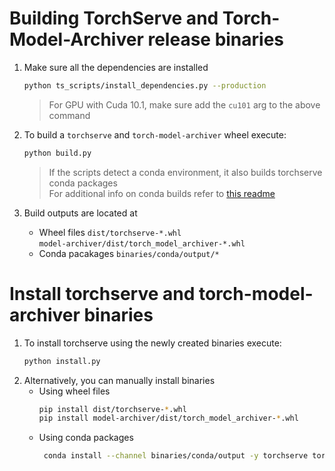 # Building TorchServe and Torch-Model-Archiver release binaries 
1. Make sure all the dependencies are installed
   ```bash
   python ts_scripts/install_dependencies.py --production
   ```
   > For GPU with Cuda 10.1, make sure add the `cu101` arg to the above command
   
2. To build a `torchserve` and `torch-model-archiver` wheel execute:
   ```bash
   python build.py
   ```
   > If the scripts detect a conda environment, it also builds torchserve conda packages  
   > For additional info on conda builds refer to [this readme](conda/README.md)
3. Build outputs are located at
   - Wheel files
     `dist/torchserve-*.whl`  
     `model-archiver/dist/torch_model_archiver-*.whl`  
   - Conda pacakages
     `binaries/conda/output/*`  

# Install torchserve and torch-model-archiver binaries
1. To install torchserve using the newly created binaries execute:
   ```bash
   python install.py
   ```
2. Alternatively, you can manually install binaries
   - Using wheel files
      ```bash
      pip install dist/torchserve-*.whl
      pip install model-archiver/dist/torch_model_archiver-*.whl
      ```
   - Using conda packages
     ```bash
      conda install --channel binaries/conda/output -y torchserve torch-model-archiver
     ```